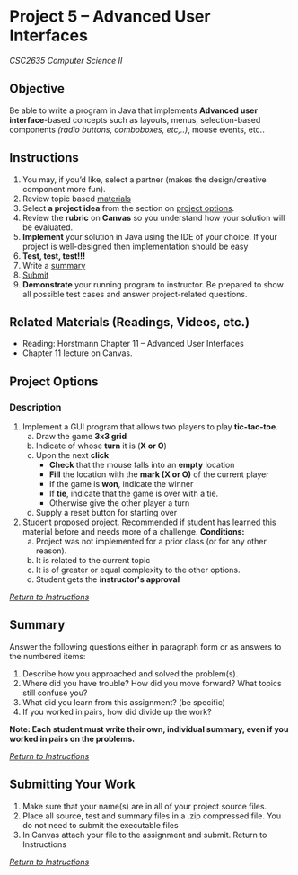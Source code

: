 <style>
    ol li ol { list-style-type: lower-alpha; }
</style>

# Project 5 – Advanced User Interfaces
*CSC2635 Computer Science II*

## Objective

Be able to write a program in Java that implements **Advanced user interface**-based concepts such as layouts, menus, selection-based components *(radio buttons, comboboxes, etc,..)*, mouse events, etc..

## Instructions
1.	You may, if you’d like, select a partner (makes the design/creative component more fun).
2.	Review topic based [materials](#related-materials-readings-videos-etc)
3.	Select **a project idea** from the section on [project options](#project-options). 
4.	Review the **rubric** on **Canvas** so you understand how your solution will be evaluated. 
5.	**Implement** your solution in Java using the IDE of your choice.  If your project is well-designed then implementation should be easy
6.	**Test, test, test!!!**
7.	Write a [summary](#summary)
8.	[Submit](#submitting-your-work)
9.	**Demonstrate** your running program to instructor. Be prepared to show all possible test cases and answer project-related questions.

## Related Materials (Readings, Videos, etc.)

* Reading:  Horstmann Chapter 11 – Advanced User Interfaces
* Chapter 11 lecture on Canvas.  

## Project Options
### Description

1. Implement a GUI program that allows two players to play **tic-tac-toe**.
    1. Draw the game **3x3 grid**
    1. Indicate of whose **turn** it is (**X or O**)
    1. Upon the next **click**
        * **Check** that the mouse falls into an **empty** location
        * **Fill** the location with the **mark (X or O)** of the current player
        * If the game is **won**, indicate the winner
        * If **tie**, indicate that the game is over with a tie.
        * Otherwise give the other player a turn 
    1. Supply a reset button for starting over
1. Student proposed project. Recommended if student has learned this material before and needs more of a challenge. **Conditions:**
    1. Project was not implemented for a prior class (or for any other reason). 
    1. It is related to the current topic 
    1. It is of greater or equal complexity to the other options.
    1. Student gets the **instructor's approval**

[*Return to Instructions*](#instructions)

## Summary

Answer the following questions either in paragraph form or as answers to the numbered items: 

1.	Describe how you approached and solved the problem(s). 
2.	Where did you have trouble? How did you move forward? What topics still confuse you? 
3.	What did you learn from this assignment? (be specific)
4.	If you worked in pairs, how did divide up the work?

**Note: Each student must write their own, individual summary, even if you worked in pairs on the problems.**

[*Return to Instructions*](#instructions)

## Submitting Your Work

1.	Make sure that your name(s) are in all of your project source files.
2.	Place all source, test and summary files in a .zip compressed file. You do not need to submit the executable files
3.	In Canvas attach your file to the assignment and submit.
Return to Instructions

[*Return to Instructions*](#instructions)